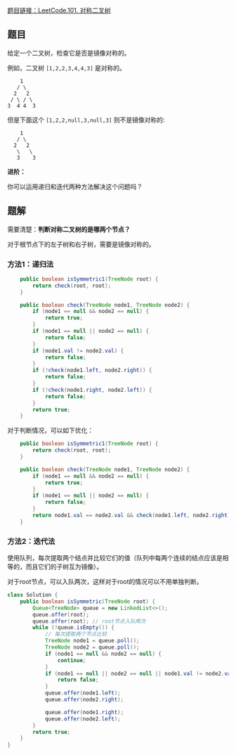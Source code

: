 [题目链接：LeetCode.101. 对称二叉树](https://leetcode-cn.com/problems/symmetric-tree/)

## 题目

给定一个二叉树，检查它是否是镜像对称的。 

例如，二叉树 `[1,2,2,3,4,4,3]` 是对称的。

```
    1
   / \
  2   2
 / \ / \
3  4 4  3
```

但是下面这个 `[1,2,2,null,3,null,3]` 则不是镜像对称的:

```
    1
   / \
  2   2
   \   \
   3    3 
```

**进阶：**

你可以运用递归和迭代两种方法解决这个问题吗？

## 题解

需要清楚：**判断对称二叉树的是哪两个节点？**

对于根节点下的左子树和右子树，需要是镜像对称的。

### 方法1：递归法

```java
    public boolean isSymmetric1(TreeNode root) {
        return check(root, root);
    }

    public boolean check(TreeNode node1, TreeNode node2) {
        if (node1 == null && node2 == null) {
            return true;
        }
        if (node1 == null || node2 == null) {
            return false;
        }
        if (node1.val != node2.val) {
            return false;
        }
        if (!check(node1.left, node2.right)) {
            return false;
        }
        if (!check(node1.right, node2.left)) {
            return false;
        }
        return true;
    }
```

对于判断情况，可以如下优化：

```java
    public boolean isSymmetric1(TreeNode root) {
        return check(root, root);
    }

    public boolean check(TreeNode node1, TreeNode node2) {
        if (node1 == null && node2 == null) {
            return true;
        }
        if (node1 == null || node2 == null) {
            return false;
        }
        return node1.val == node2.val && check(node1.left, node2.right) && check(node1.right, node2.left);
    }
```

### 方法2：迭代法 

使用队列，每次提取两个结点并比较它们的值（队列中每两个连续的结点应该是相等的，而且它们的子树互为镜像）。

对于root节点，可以入队两次，这样对于root的情况可以不用单独判断。

```java
class Solution {
    public boolean isSymmetric(TreeNode root) {
        Queue<TreeNode> queue = new LinkedList<>();
        queue.offer(root);
        queue.offer(root); // root节点入队两次
        while (!queue.isEmpty()) {
            // 每次提取两个节点比较
            TreeNode node1 = queue.poll();
            TreeNode node2 = queue.poll();
            if (node1 == null && node2 == null) {
                continue;
            }
            if (node1 == null || node2 == null || node1.val != node2.val) {
                return false;
            }
            queue.offer(node1.left);
            queue.offer(node2.right);

            queue.offer(node1.right);
            queue.offer(node2.left);
        }
        return true;
    }
}
```


